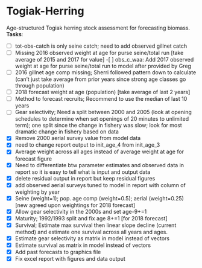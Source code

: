 # Togiak-Herring
Age-structured Togiak herring stock assessment for forecasting biomass.
**Tasks**:  
-[ ] tot-obs-catch is only seine catch; need to add observed gillnet catch  
-[ ] Missing 2016 observed weight at age for purse seine/total run [take average of 2015 and 2017 for value]   -[ ] obs_c_waa: Add 2017 observed weight at age for purse seine/total run to model after provided by Greg  
-[ ] 2016 gillnet age comp missing; Sherri followed pattern down to calculate (can’t just take average from         prior years since strong age classes go through population)  
-[ ] 2018 forecast weight at age (population) [take average of last 2 years]  
-[ ] Method to forecast recruits; Recommend to use the median of last 10 years  
-[ ] Gear selectivity; Need a split between 2000 and 2005 (look at opening schedules to determine when set openings of 20 minutes to unlimited term); one split since the change in fishery was slow; look for most dramatic change in fishery based on data  
-[x] Remove 2000 aerial survey value from model data  
-[x] need to change report output to init_age_4 from init_age_3  
-[x] Average weight across all ages instead of average weight at age for forecast figure  
-[x] Need to differentiate btw parameter estimates and observed data in report so it is easy to tell what is input and output data  
-[x] delete residual output in report but keep residual figures  
-[x] add observed aerial surveys tuned to model in report with column of weighting by year  
-[x] Seine (weight=1); pop. age comp (weight=0.5); aerial (weight=0.25) [new agreed upon weightings for 2018 forecast]  
-[x] Allow gear selectivity in the 2000s and set age-9+=1  
-[x] Maturity; 1992/1993 split and fix age 8+=1 [for 2018 forecast]  
-[x] Survival; Estimate max survival then linear slope decline (current method) and estimate one survival across all years and ages.   
-[x] Estimate gear selectivity as matrix in model instead of vectors  
-[x] Estimate survival as matrix in model instead of vectors  
-[x] Add past forecasts to graphics file  
-[x] Fix excel report with figures and data output  